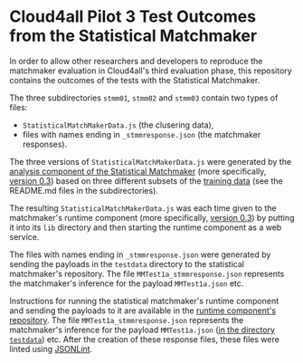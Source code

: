 # Cloud4all Pilot 3 Test Outcomes from the Statistical Matchmaker

In order to allow other researchers and developers to reproduce the matchmaker evaluation in Cloud4all's third evaluation phase, 
this repository contains the outcomes of the tests with the Statistical Matchmaker. 

The three subdirectories `stmm01`, `stmm02` and `stmm03` contain two types of files: 
* `StatisticalMatchMakerData.js` (the clusering data),
* files with names ending in `_stmmresponse.json` (the matchmaker responses).

The three versions of `StatisticalMatchMakerData.js` were generated by the 
[analysis component of the Statistical Matchmaker](https://github.com/REMEXLabs/GPII-Statistical-Matchmaker-Analysis) 
(more specifically, [version 0.3](https://github.com/REMEXLabs/GPII-Statistical-Matchmaker-Analysis/releases/tag/v0.3))
based on three different subsets of the 
[training data](https://github.com/REMEXLabs/GPII-Statistical-Matchmaker-Data/tree/master/manualDataThirdPhase) 
(see the README.md files in the subdirectories). 

The resulting `StatisticalMatchMakerData.js` was each time given to the 
matchmaker's runtime component 
(more specifically, [version 0.3](https://github.com/REMEXLabs/GPII-Statistical-Matchmaker/releases/tag/v0.3))
by putting it into its `lib` directory and 
then starting the runtime component as a web service. 

The files with names ending in `_stmmresponse.json` were generated by sending the payloads in the `testdata` directory to the statistical matchmaker's repository. 
The file `MMTest1a_stmmresponse.json` represents the matchmaker's inference for the payload `MMTest1a.json` etc. 

Instructions for running the statistical matchmaker's runtime component and 
sending the payloads to it are available in the 
[runtime component's repository](https://github.com/REMEXLabs/GPII-Statistical-Matchmaker). 
The file `MMTest1a_stmmresponse.json` represents the matchmaker's inference for the payload `MMTest1a.json`
([in the directory `testdata`](https://github.com/REMEXLabs/GPII-Matchmaker-Evaluation/tree/master/testdata)) etc. 
After the creation of these response files, these files were linted using [JSONLint](http://jsonlint.com/). 

